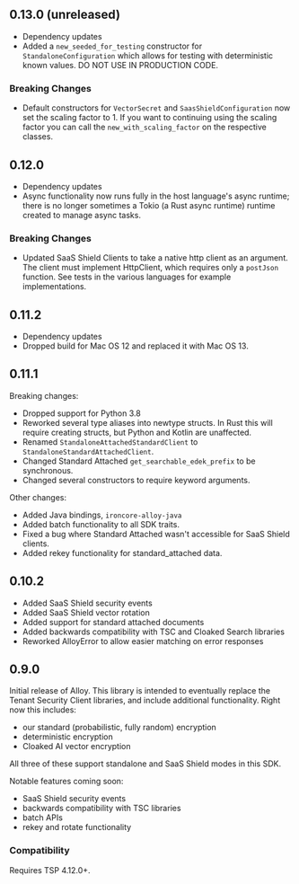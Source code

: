 ## 0.13.0 (unreleased)

- Dependency updates
- Added a `new_seeded_for_testing` constructor for `StandaloneConfiguration` which allows for testing with deterministic known values. DO NOT USE IN PRODUCTION CODE.

### Breaking Changes

- Default constructors for `VectorSecret` and `SaasShieldConfiguration` now set the scaling factor to 1. If you want to continuing using the scaling factor you can call the `new_with_scaling_factor` on the respective classes.

## 0.12.0

- Dependency updates
- Async functionality now runs fully in the host language's async runtime; there is no longer sometimes a Tokio (a Rust async runtime) runtime created to manage async tasks.

### Breaking Changes

- Updated SaaS Shield Clients to take a native http client as an argument. The client must implement HttpClient, which requires only a `postJson` function. See tests in the various languages for example implementations.

## 0.11.2

- Dependency updates
- Dropped build for Mac OS 12 and replaced it with Mac OS 13.

## 0.11.1

Breaking changes:

- Dropped support for Python 3.8
- Reworked several type aliases into newtype structs. In Rust this will require creating structs, but Python and Kotlin are unaffected.
- Renamed `StandaloneAttachedStandardClient` to `StandaloneStandardAttachedClient`.
- Changed Standard Attached `get_searchable_edek_prefix` to be synchronous.
- Changed several constructors to require keyword arguments.

Other changes:

- Added Java bindings, `ironcore-alloy-java`
- Added batch functionality to all SDK traits.
- Fixed a bug where Standard Attached wasn't accessible for SaaS Shield clients.
- Added rekey functionality for standard_attached data.

## 0.10.2

- Added SaaS Shield security events
- Added SaaS Shield vector rotation
- Added support for standard attached documents
- Added backwards compatibility with TSC and Cloaked Search libraries
- Reworked AlloyError to allow easier matching on error responses

## 0.9.0

Initial release of Alloy. This library is intended to eventually replace the Tenant Security Client libraries, and include additional functionality. Right now this includes:

- our standard (probabilistic, fully random) encryption
- deterministic encryption
- Cloaked AI vector encryption

All three of these support standalone and SaaS Shield modes in this SDK.

Notable features coming soon:

- SaaS Shield security events
- backwards compatibility with TSC libraries
- batch APIs
- rekey and rotate functionality

### Compatibility

Requires TSP 4.12.0+.
